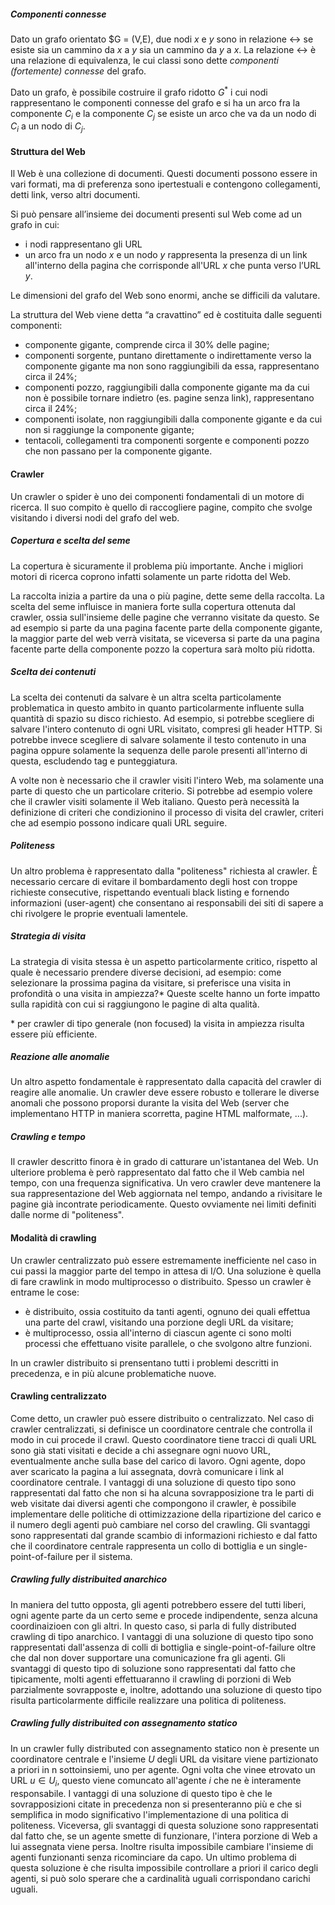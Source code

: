 ##### Componenti connesse

Dato un grafo orientato $G = (V,E), due nodi $x$ e $y$ sono in relazione $\leftrightarrow$ se esiste sia un cammino da $x$ a $y$ sia un cammino da $y$ a $x$. La relazione $\leftrightarrow$ è una relazione di equivalenza, le cui classi sono dette *componenti (fortemente) connesse* del grafo.

Dato un grafo, è possibile costruire il grafo ridotto $G^\ast$ i cui nodi rappresentano le componenti connesse del grafo e si ha un arco fra la componente $C_i$ e la componente $C_j$ se esiste un arco che va da un nodo di $C_i$ a un nodo di $C_j$.

#### Struttura del Web

Il Web è una collezione di documenti. Questi documenti possono essere in vari formati, ma di preferenza sono ipertestuali e contengono collegamenti, detti link, verso altri documenti.

Si può pensare all’insieme dei documenti presenti sul Web come ad un grafo in cui:

- i nodi rappresentano gli URL
- un arco fra un nodo $x$ e un nodo $y$ rappresenta la presenza di un link all'interno della pagina che corrisponde all'URL $x$ che punta verso l’URL $y$.

Le dimensioni del grafo del Web sono enormi, anche se difficili da valutare.

La struttura del Web viene detta “a cravattino” ed è costituita dalle seguenti componenti:

- componente gigante, comprende circa il 30% delle pagine;
- componenti sorgente, puntano direttamente o indirettamente verso la componente gigante ma non sono raggiungibili da essa, rappresentano circa il 24%;
- componenti pozzo, raggiungibili dalla componente gigante ma da cui non è possibile tornare indietro (es. pagine senza link), rappresentano circa il 24%;
- componenti isolate, non raggiungibili dalla componente gigante e da cui non si raggiunge la componente gigante;
- tentacoli, collegamenti tra componenti sorgente e componenti pozzo che non passano per la componente gigante.

#### Crawler

Un crawler o spider è uno dei componenti fondamentali di un motore di ricerca. Il suo compito è quello di raccogliere pagine, compito che svolge visitando i diversi nodi del grafo del web.

##### Copertura e scelta del seme

La copertura è sicuramente il problema più importante.
Anche i migliori motori di ricerca coprono infatti solamente un parte ridotta del Web.

La raccolta inizia a partire da una o più pagine, dette seme della raccolta. La scelta del seme influisce in maniera forte sulla copertura ottenuta dal crawler, ossia sull'insieme delle pagine che verranno visitate da questo. Se ad esempio si parte da una pagina facente parte della componente gigante, la maggior parte del web verrà visitata, se viceversa si parte da una pagina facente parte della componente pozzo la copertura sarà molto più ridotta.

##### Scelta dei contenuti

La scelta dei contenuti da salvare è un altra scelta particolamente problematica in questo ambito in quanto particolarmente influente sulla quantità di spazio su disco richiesto. Ad esempio, si potrebbe scegliere di salvare l'intero contenuto di ogni URL visitato, compresi gli header HTTP. Si potrebbe invece scegliere di salvare solamente il testo contenuto in una pagina oppure solamente la sequenza delle parole presenti all'interno di questa, escludendo tag e punteggiatura.

A volte non è necessario che il crawler visiti l'intero Web, ma solamente una parte di questo che un particolare criterio. Si potrebbe ad esempio volere che il crawler visiti solamente il Web italiano. Questo perà necessità la definizione di criteri che condizionino il processo di visita del crawler, criteri che ad esempio possono indicare quali URL seguire.

##### Politeness

Un altro problema è rappresentato dalla "politeness" richiesta al crawler. È necessario cercare di evitare il bombardamento degli host con troppe richieste consecutive, rispettando eventuali black listing e fornendo informazioni (user-agent) che consentano ai responsabili dei siti di sapere a chi rivolgere le proprie eventuali lamentele.

##### Strategia di visita

La strategia di visita stessa è un aspetto particolarmente critico, rispetto al quale è necessario prendere diverse decisioni, ad esempio: come selezionare la prossima pagina da visitare, si preferisce una visita in profondità o una visita in ampiezza?* Queste scelte hanno un forte impatto sulla rapidità con cui si raggiungono le pagine di alta qualità.

\* per crawler di tipo generale (non focused) la visita in ampiezza risulta essere più efficiente.

##### Reazione alle anomalie

Un altro aspetto fondamentale è rappresentato dalla capacità del crawler di reagire alle anomalie. Un crawler deve essere robusto e tollerare le diverse anomali che possono proporsi durante la visita del Web (server che implementano HTTP in maniera scorretta, pagine HTML malformate, ...).

##### Crawling e tempo

Il crawler descritto finora è in grado di catturare un'istantanea del Web. Un ulteriore problema è però rappresentato dal fatto che il Web cambia nel tempo, con una frequenza significativa. Un vero crawler deve mantenere la sua rappresentazione del Web aggiornata nel tempo, andando a rivisitare le pagine già incontrate periodicamente. Questo ovviamente nei limiti definiti dalle norme di "politeness".

#### Modalità di crawling

Un crawler centralizzato può essere estremamente inefficiente nel caso in cui passi la maggior parte del tempo in attesa di I/O. Una soluzione è quella di fare crawlink in modo multiprocesso o distribuito. Spesso un crawler è entrame le cose:

- è distribuito, ossia costituito da tanti agenti, ognuno dei quali effettua una parte del crawl, visitando una porzione degli URL da visitare;
- è multiprocesso, ossia all'interno di ciascun agente ci sono molti processi che effettuano visite parallele, o che svolgono altre funzioni.

In un crawler distribuito si prensentano tutti i problemi descritti in precedenza, e in più alcune problematiche nuove.

#### Crawling centralizzato

Come detto, un crawler può essere distribuito o centralizzato. Nel caso di crawler centralizzati, si definisce un coordinatore centrale che controlla il modo in cui procede il crawl. Questo coordinatore tiene tracci di quali URL sono già stati visitati e decide a chi assegnare ogni nuovo URL, eventualmente anche sulla base del carico di lavoro. Ogni agente, dopo aver scaricato la pagina a lui assegnata, dovrà comunicare i link al coordinatore centrale. I vantaggi di una soluzione di questo tipo sono rappresentati dal fatto che non si ha alcuna sovrapposizione tra le parti di web visitate dai diversi agenti che compongono il crawler, è possibile implementare delle politiche di ottimizzazione della ripartizione del carico e il numero degli agenti può cambiare nel corso del crawling. Gli svantaggi sono rappresentati dal grande scambio di informazioni richiesto e dal fatto che il coordinatore centrale rappresenta un collo di bottiglia e un single-point-of-failure per il sistema.

##### Crawling fully distribuited anarchico

In maniera del tutto opposta, gli agenti potrebbero essere del tutti liberi, ogni agente parte da un certo seme e procede indipendente, senza alcuna coordinaizioen con gli altri. In questo caso, si parla di fully distributed crawling di tipo anarchico. I vantaggi di una soluzione di questo tipo sono rappresentati dall'assenza di colli di bottiglia e single-point-of-failure oltre che dal non dover supportare una comunicazione fra gli agenti. Gli svantaggi di questo tipo di soluzione sono rappresentati dal fatto che tipicamente, molti agenti effettuaranno il crawling di porzioni di Web parzialmente sovrapposte e, inoltre, adottando una soluzione di questo tipo risulta particolarmente difficile realizzare una politica di politeness.

##### Crawling fully distribuited con assegnamento statico

In un crawler fully distributed con assegnamento statico non è presente un coordinatore centrale e l'insieme $U$ degli URL da visitare viene partizionato a priori in n sottoinsiemi, uno per agente. Ogni volta che vinee etrovato un URL $u \in U_i$, questo viene comuncato all'agente $i$ che ne è interamente responsabile. I vantaggi di una soluzione di questo tipo è che le sovrapposizioni citate in precedenza non si presenteranno più e che si semplifica in modo significativo l'implementazione di una politica di politeness. Viceversa, gli svantaggi di questa soluzione sono rappresentati dal fatto che, se un agente smette di funzionare, l'intera porzione di Web a lui assegnata viene persa. Inoltre risulta impossibile cambiare l'insieme di agenti funzionanti senza ricominciare da capo. Un ultimo problema di questa soluzione è che risulta impossibile controllare a priori il carico degli agenti, si può solo sperare che a cardinalità uguali corrispondano carichi uguali.
